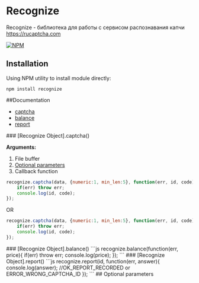 # Recognize
Recognize - библиотека для работы с сервисом распознавания капчи <https://rucaptcha.com>

[![NPM](https://nodei.co/npm/recognize.png?downloads=true&downloadRank=true&stars=true)](https://nodei.co/npm/recognize/)
## Installation
Using NPM utility to install module directly:
```npm
npm install recognize
```
##Documentation
* [captcha](#captcha) 
* [balance](#balance)
* [report](#report)

<a name="captcha" />
### [Recognize Object].captcha()

__Arguments:__

1. File buffer
2. [Optional parameters](#optional)
3. Callback function

```js
recognize.captcha(data, {numeric:1, min_len:5}, function(err, id, code){
	if(err) throw err;
	console.log(id, code);
});
```
OR
```js
recognize.captcha(data, {numeric:1, min_len:5}, function(err, id, code){
	if(err) throw err;
	console.log(id, code);
});
```
<a name="balance" />
### [Recognize Object].balance()
```js
recognize.balance(function(err, price){
    if(err) throw err;
    console.log(price);
});
```
<a name="report" />
### [Recognize Object].report()
```js
recognize.report(id, function(err, answer){
   console.log(answer);  //OK_REPORT_RECORDED or ERROR_WRONG_CAPTCHA_ID
});
```
<a name="optional" />
## Optional parameters

